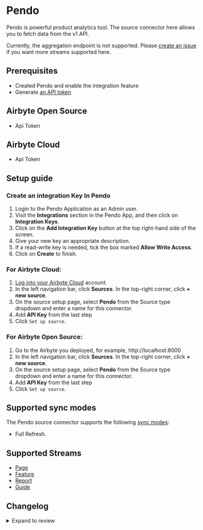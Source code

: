 # Pendo

Pendo is powerful product analytics tool. The source connector here allows you to fetch data from the v1 API.

Currently, the aggregation endpoint is not supported. Please [create an issue](https://github.com/airbytehq/airbyte/issues/new/choose) if you want more streams supported here.

## Prerequisites

- Created Pendo and enable the integration feature
- Generate [an API token](https://app.pendo.io/admin/integrationkeys)

## Airbyte Open Source

- Api Token

## Airbyte Cloud

- Api Token

## Setup guide

### Create an integration Key In Pendo

1. Login to the Pendo Application as an Admin user.
2. Visit the **Integrations** section in the Pendo App, and then click on **Integration Keys**.
3. Click on the **Add Integration Key** button at the top right-hand side of the screen.
4. Give your new key an appropriate description.
5. If a read-write key is needed, tick the box marked **Allow Write Access**.
6. Click on **Create** to finish.

### For Airbyte Cloud:

1. [Log into your Airbyte Cloud](https://cloud.airbyte.com/workspaces) account.
2. In the left navigation bar, click **Sources**. In the top-right corner, click **+ new source**.
3. On the source setup page, select **Pendo** from the Source type dropdown and enter a name for this connector.
4. Add **API Key** from the last step
5. Click `Set up source`.

### For Airbyte Open Source:

1. Go to the Airbyte you deployed, for example, http://localhost:8000
2. In the left navigation bar, click **Sources**. In the top-right corner, click **+ new source**.
3. On the source setup page, select **Pendo** from the Source type dropdown and enter a name for this connector.
4. Add **API Key** from the last step
5. Click `Set up source`.

## Supported sync modes

The Pendo source connector supports the following [sync modes](https://docs.airbyte.com/cloud/core-concepts#connection-sync-modes):

- Full Refresh.

## Supported Streams

- [Page](https://engageapi.pendo.io/#a53463f9-bdd3-443e-b22f-b6ea6c7376fb)
- [Feature](https://engageapi.pendo.io/#75c6b443-eb07-4a0c-9e27-6c12ad3dbbc4)
- [Report](https://engageapi.pendo.io/#2ac0699a-b653-4082-be11-563e5c0c9410)
- [Guide](https://engageapi.pendo.io/#4f1e3ca1-fc41-4469-bf4b-da90ee8caf3d)

## Changelog

<details>
  <summary>Expand to review</summary>

| Version | Date       | Pull Request                                             | Subject                                                                         |
| :------ | :--------- | :------------------------------------------------------- | :------------------------------------------------------------------------------ |
| 0.2.24 | 2025-06-28 | [62298](https://github.com/airbytehq/airbyte/pull/62298) | Update dependencies |
| 0.2.23 | 2025-06-21 | [60580](https://github.com/airbytehq/airbyte/pull/60580) | Update dependencies |
| 0.2.22 | 2025-05-11 | [60204](https://github.com/airbytehq/airbyte/pull/60204) | Update dependencies |
| 0.2.21 | 2025-05-04 | [59515](https://github.com/airbytehq/airbyte/pull/59515) | Update dependencies |
| 0.2.20 | 2025-04-27 | [59104](https://github.com/airbytehq/airbyte/pull/59104) | Update dependencies |
| 0.2.19 | 2025-04-19 | [58485](https://github.com/airbytehq/airbyte/pull/58485) | Update dependencies |
| 0.2.18 | 2025-04-12 | [57883](https://github.com/airbytehq/airbyte/pull/57883) | Update dependencies |
| 0.2.17 | 2025-04-05 | [57367](https://github.com/airbytehq/airbyte/pull/57367) | Update dependencies |
| 0.2.16 | 2025-03-29 | [56742](https://github.com/airbytehq/airbyte/pull/56742) | Update dependencies |
| 0.2.15 | 2025-03-22 | [56161](https://github.com/airbytehq/airbyte/pull/56161) | Update dependencies |
| 0.2.14 | 2025-03-08 | [55559](https://github.com/airbytehq/airbyte/pull/55559) | Update dependencies |
| 0.2.13 | 2025-03-01 | [55031](https://github.com/airbytehq/airbyte/pull/55031) | Update dependencies |
| 0.2.12 | 2025-02-23 | [54580](https://github.com/airbytehq/airbyte/pull/54580) | Update dependencies |
| 0.2.11 | 2025-02-15 | [54003](https://github.com/airbytehq/airbyte/pull/54003) | Update dependencies |
| 0.2.10 | 2025-02-08 | [53456](https://github.com/airbytehq/airbyte/pull/53456) | Update dependencies |
| 0.2.9 | 2025-02-01 | [52970](https://github.com/airbytehq/airbyte/pull/52970) | Update dependencies |
| 0.2.8 | 2025-01-25 | [52524](https://github.com/airbytehq/airbyte/pull/52524) | Update dependencies |
| 0.2.7 | 2025-01-18 | [51901](https://github.com/airbytehq/airbyte/pull/51901) | Update dependencies |
| 0.2.6 | 2025-01-11 | [51299](https://github.com/airbytehq/airbyte/pull/51299) | Update dependencies |
| 0.2.5 | 2025-01-04 | [50244](https://github.com/airbytehq/airbyte/pull/50244) | Update dependencies |
| 0.2.4 | 2024-12-14 | [48313](https://github.com/airbytehq/airbyte/pull/48313) | Update dependencies |
| 0.2.3 | 2024-10-29 | [47847](https://github.com/airbytehq/airbyte/pull/47847) | Update dependencies |
| 0.2.2 | 2024-10-28 | [47563](https://github.com/airbytehq/airbyte/pull/47563) | Update dependencies |
| 0.2.1 | 2024-08-16 | [44196](https://github.com/airbytehq/airbyte/pull/44196) | Bump source-declarative-manifest version |
| 0.2.0 | 2024-08-15 | [44100](https://github.com/airbytehq/airbyte/pull/44100) | Refactor connector to manifest-only format |
| 0.1.16 | 2024-08-10 | [43593](https://github.com/airbytehq/airbyte/pull/43593) | Update dependencies |
| 0.1.15 | 2024-08-03 | [43114](https://github.com/airbytehq/airbyte/pull/43114) | Update dependencies |
| 0.1.14 | 2024-07-27 | [42791](https://github.com/airbytehq/airbyte/pull/42791) | Update dependencies |
| 0.1.13 | 2024-07-20 | [42236](https://github.com/airbytehq/airbyte/pull/42236) | Update dependencies |
| 0.1.12 | 2024-07-13 | [41769](https://github.com/airbytehq/airbyte/pull/41769) | Update dependencies |
| 0.1.11 | 2024-07-10 | [41421](https://github.com/airbytehq/airbyte/pull/41421) | Update dependencies |
| 0.1.10 | 2024-07-09 | [41094](https://github.com/airbytehq/airbyte/pull/41094) | Update dependencies |
| 0.1.9 | 2024-07-06 | [40984](https://github.com/airbytehq/airbyte/pull/40984) | Update dependencies |
| 0.1.8 | 2024-06-25 | [40343](https://github.com/airbytehq/airbyte/pull/40343) | Update dependencies |
| 0.1.7 | 2024-06-22 | [40105](https://github.com/airbytehq/airbyte/pull/40105) | Update dependencies |
| 0.1.6 | 2024-06-04 | [39069](https://github.com/airbytehq/airbyte/pull/39069) | [autopull] Upgrade base image to v1.2.1 |
| 0.1.5 | 2024-05-20 | [38226](https://github.com/airbytehq/airbyte/pull/38226) | Make connector compatible with the builder |
| 0.1.4 | 2024-04-19 | [37220](https://github.com/airbytehq/airbyte/pull/37220) | Updating to 0.80.0 CDK |
| 0.1.3 | 2024-04-18 | [37220](https://github.com/airbytehq/airbyte/pull/37220) | Manage dependencies with Poetry. |
| 0.1.2 | 2024-04-15 | [37220](https://github.com/airbytehq/airbyte/pull/37220) | Base image migration: remove Dockerfile and use the python-connector-base image |
| 0.1.1 | 2024-04-12 | [37220](https://github.com/airbytehq/airbyte/pull/37220) | schema descriptions |
| 0.1.0 | 2023-03-14 | [3563](https://github.com/airbytehq/airbyte/pull/3563) | Initial Release |

</details>
